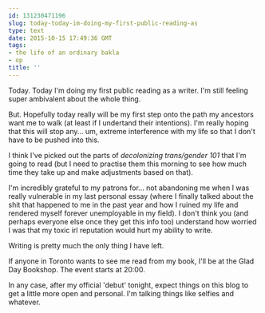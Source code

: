 ```yaml
---
id: 131230471196
slug: today-today-im-doing-my-first-public-reading-as
type: text
date: 2015-10-15 17:49:36 GMT
tags:
- the life of an ordinary bakla
- op
title: ''
---
```

Today. Today I'm doing my first public reading as a writer. I'm still feeling super ambivalent about the whole thing.

But. Hopefully today really will be my first step onto the path my ancestors want me to walk (at least if I undertand their intentions). I'm really hoping that this will stop any... um, extreme interference with my life so that I don't have to be pushed into this.

I think I've picked out the parts of _decolonizing trans/gender 101_ that I'm going to read (but I need to practise them this morning to see how much time they take up and make adjustments based on that).

I'm incredibly grateful to my patrons for... not abandoning me when I was really vulnerable in my last personal essay (where I finally talked about the shit that happened to me in the past year and how I ruined my life and rendered myself forever unemployable in my field). I don't think you (and perhaps everyone else once they get this info too) understand how worried I was that my toxic irl reputation would hurt my ability to write.

Writing is pretty much the only thing I have left.

If anyone in Toronto wants to see me read from my book, I'll be at the Glad Day Bookshop. The event starts at 20:00.

In any case, after my official 'debut' tonight, expect things on this blog to get a little more open and personal. I'm talking things like selfies and whatever.